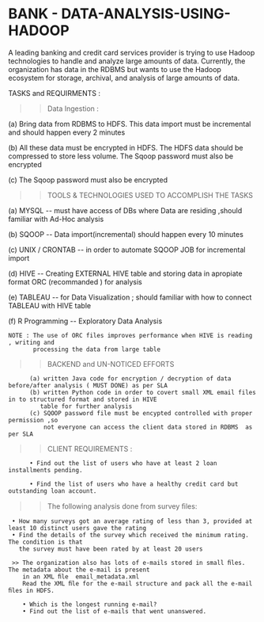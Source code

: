 # BANK - DATA-ANALYSIS-USING-HADOOP


A leading banking and credit card services provider is trying to use Hadoop technologies to handle and analyze large amounts of data.
Currently, the organization has data in the RDBMS but wants to use the Hadoop ecosystem for storage, archival, and analysis of large amounts of data.

TASKS and REQUIRMENTS :

>> Data Ingestion :

(a)  Bring data from RDBMS to HDFS. This data import must be incremental and should happen every 2 minutes

(b)  All these data must be encrypted in HDFS. The HDFS data should be compressed to store less volume.
The Sqoop password must also be encrypted

(c) The Sqoop password must also be encrypted

>> TOOLS & TECHNOLOGIES USED TO ACCOMPLISH THE TASKS 

(a) MYSQL -- must have access of DBs where Data are residing ,should familiar with Ad-Hoc analysis 

(b) SQOOP -- Data import(incremental) should happen every 10 minutes 

(c) UNIX / CRONTAB -- in order  to automate SQOOP JOB for incremental import 

(d) HIVE -- Creating EXTERNAL HIVE table and storing data in apropiate format ORC (recommanded ) for analysis 

(e) TABLEAU -- for Data Visualization ; should familiar with how to connect TABLEAU with HIVE table 

(f) R Programming -- Exploratory Data Analysis
     
    NOTE : The use of ORC files improves performance when HIVE is reading , writing and 
           processing the data from large table
           
 >> BACKEND and UN-NOTICED EFFORTS 
 
          (a) written Java code for encryption / decryption of data before/after analysis ( MUST DONE) as per SLA
          (b) written Python code in order to covert small XML email files in to structured format and stored in HIVE 
             table for further analysis 
          (c) SQOOP password file must be encypted controlled with proper permission ,so 
              not everyone can access the client data stored in RDBMS  as per SLA
               
>>  CLIENT REQUIREMENTS :

          • Find out the list of users who have at least 2 loan installments pending.
     
          • Find the list of users who have a healthy credit card but outstanding loan account.
          
>> The following analysis done from survey ﬁles:

     • How many surveys got an average rating of less than 3, provided at least 10 distinct users gave the rating 
     • Find the details of the survey which received the minimum rating. The condition is that 
       the survey must have been rated by at least 20 users

     >> The organization also has lots of e-mails stored in small ﬁles. The metadata about the e-mail is present 
        in an XML ﬁle  email_metadata.xml
        Read the XML ﬁle for the e-mail structure and pack all the e-mail ﬁles in HDFS.
        
        • Which is the longest running e-mail? 
        • Find out the list of e-mails that went unanswered.

 



          

 
 
 
              
    
    
